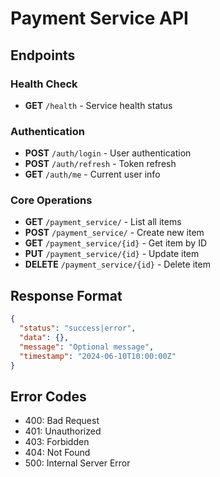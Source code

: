 # Payment Service API

## Endpoints

### Health Check
- **GET** `/health` - Service health status

### Authentication
- **POST** `/auth/login` - User authentication
- **POST** `/auth/refresh` - Token refresh
- **GET** `/auth/me` - Current user info

### Core Operations
- **GET** `/payment_service/` - List all items
- **POST** `/payment_service/` - Create new item
- **GET** `/payment_service/{id}` - Get item by ID
- **PUT** `/payment_service/{id}` - Update item
- **DELETE** `/payment_service/{id}` - Delete item

## Response Format
```json
{
  "status": "success|error",
  "data": {},
  "message": "Optional message",
  "timestamp": "2024-06-10T10:00:00Z"
}
```

## Error Codes
- 400: Bad Request
- 401: Unauthorized  
- 403: Forbidden
- 404: Not Found
- 500: Internal Server Error
